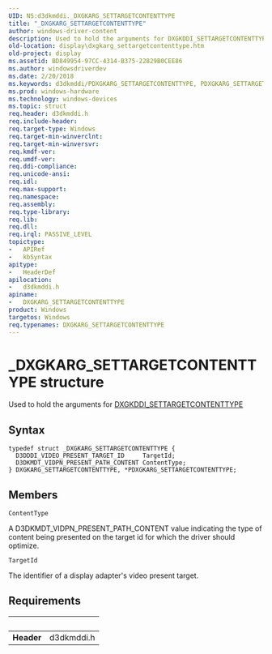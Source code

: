 ```yaml
---
UID: NS:d3dkmddi._DXGKARG_SETTARGETCONTENTTYPE
title: "_DXGKARG_SETTARGETCONTENTTYPE"
author: windows-driver-content
description: Used to hold the arguments for DXGKDDI_SETTARGETCONTENTTYPE.
old-location: display\dxgkarg_settargetcontenttype.htm
old-project: display
ms.assetid: BD849954-97CC-4314-B375-22829B0CEE86
ms.author: windowsdriverdev
ms.date: 2/20/2018
ms.keywords: d3dkmddi/PDXGKARG_SETTARGETCONTENTTYPE, PDXGKARG_SETTARGETCONTENTTYPE, PDXGKARG_SETTARGETCONTENTTYPE structure pointer [Display Devices], d3dkmddi/DXGKARG_SETTARGETCONTENTTYPE, DXGKARG_SETTARGETCONTENTTYPE structure [Display Devices], display.dxgkarg_settargetcontenttype, _DXGKARG_SETTARGETCONTENTTYPE, DXGKARG_SETTARGETCONTENTTYPE
ms.prod: windows-hardware
ms.technology: windows-devices
ms.topic: struct
req.header: d3dkmddi.h
req.include-header: 
req.target-type: Windows
req.target-min-winverclnt: 
req.target-min-winversvr: 
req.kmdf-ver: 
req.umdf-ver: 
req.ddi-compliance: 
req.unicode-ansi: 
req.idl: 
req.max-support: 
req.namespace: 
req.assembly: 
req.type-library: 
req.lib: 
req.dll: 
req.irql: PASSIVE_LEVEL
topictype:
-	APIRef
-	kbSyntax
apitype:
-	HeaderDef
apilocation:
-	d3dkmddi.h
apiname:
-	DXGKARG_SETTARGETCONTENTTYPE
product: Windows
targetos: Windows
req.typenames: DXGKARG_SETTARGETCONTENTTYPE
---
```


# _DXGKARG_SETTARGETCONTENTTYPE structure
Used to hold the arguments for <a href="..\d3dkmddi\nc-d3dkmddi-dxgkddi_settargetcontenttype.md">DXGKDDI_SETTARGETCONTENTTYPE</a>

## Syntax
````
typedef struct _DXGKARG_SETTARGETCONTENTTYPE {
  D3DDDI_VIDEO_PRESENT_TARGET_ID     TargetId;
  D3DKMDT_VIDPN_PRESENT_PATH_CONTENT ContentType;
} DXGKARG_SETTARGETCONTENTTYPE, *PDXGKARG_SETTARGETCONTENTTYPE;
````

## Members


`ContentType`

A D3DKMDT_VIDPN_PRESENT_PATH_CONTENT value indicating the type of content being presented on the target id for which the driver should optimize.

`TargetId`

The identifier of a display adapter's video present target.


## Requirements
| &nbsp; | &nbsp; |
| ---- |:---- |
| **Header** | d3dkmddi.h |
